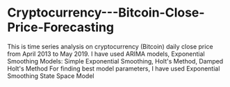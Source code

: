# Cryptocurrency---Bitcoin-Close-Price-Forecasting
This is time series analysis on cryptocurrency (Bitcoin) daily close price from April 2013 to May 2019.
I have used ARIMA models, Exponential Smoothing Models: Simple Exponential Smoothing, Holt's Method, Damped Holt's Method
For finding best model parameters, I have used Exponential Smoothing State Space Model

